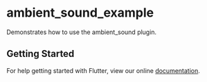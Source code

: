 # ambient_sound_example

Demonstrates how to use the ambient_sound plugin.

## Getting Started

For help getting started with Flutter, view our online
[documentation](https://flutter.io/).
